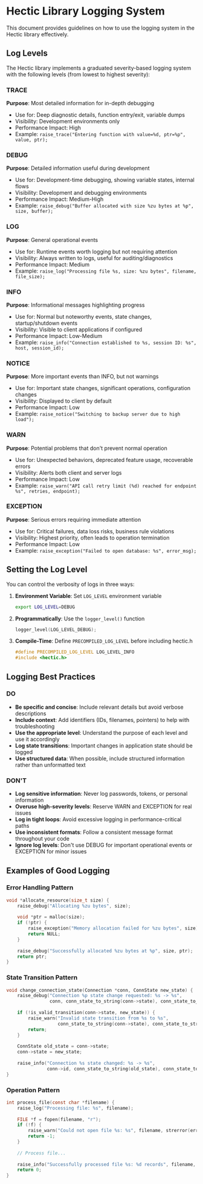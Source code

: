 # Hectic Library Logging System

This document provides guidelines on how to use the logging system in the Hectic library effectively.

## Log Levels

The Hectic library implements a graduated severity-based logging system with the following levels (from lowest to highest severity):

### TRACE
**Purpose**: Most detailed information for in-depth debugging
- Use for: Deep diagnostic details, function entry/exit, variable dumps
- Visibility: Development environments only
- Performance Impact: High
- Example: `raise_trace("Entering function with value=%d, ptr=%p", value, ptr);`

### DEBUG
**Purpose**: Detailed information useful during development
- Use for: Development-time debugging, showing variable states, internal flows
- Visibility: Development and debugging environments
- Performance Impact: Medium-High
- Example: `raise_debug("Buffer allocated with size %zu bytes at %p", size, buffer);`

### LOG
**Purpose**: General operational events
- Use for: Runtime events worth logging but not requiring attention
- Visibility: Always written to logs, useful for auditing/diagnostics
- Performance Impact: Medium
- Example: `raise_log("Processing file %s, size: %zu bytes", filename, file_size);`

### INFO
**Purpose**: Informational messages highlighting progress
- Use for: Normal but noteworthy events, state changes, startup/shutdown events
- Visibility: Visible to client applications if configured
- Performance Impact: Low-Medium
- Example: `raise_info("Connection established to %s, session ID: %s", host, session_id);`

### NOTICE
**Purpose**: More important events than INFO, but not warnings
- Use for: Important state changes, significant operations, configuration changes
- Visibility: Displayed to client by default
- Performance Impact: Low
- Example: `raise_notice("Switching to backup server due to high load");`

### WARN
**Purpose**: Potential problems that don't prevent normal operation
- Use for: Unexpected behaviors, deprecated feature usage, recoverable errors
- Visibility: Alerts both client and server logs
- Performance Impact: Low
- Example: `raise_warn("API call retry limit (%d) reached for endpoint %s", retries, endpoint);`

### EXCEPTION
**Purpose**: Serious errors requiring immediate attention
- Use for: Critical failures, data loss risks, business rule violations
- Visibility: Highest priority, often leads to operation termination
- Performance Impact: Low
- Example: `raise_exception("Failed to open database: %s", error_msg);`

## Setting the Log Level

You can control the verbosity of logs in three ways:

1. **Environment Variable**: Set `LOG_LEVEL` environment variable
   ```sh
   export LOG_LEVEL=DEBUG
   ```

2. **Programmatically**: Use the `logger_level()` function
   ```c
   logger_level(LOG_LEVEL_DEBUG);
   ```

3. **Compile-Time**: Define `PRECOMPILED_LOG_LEVEL` before including hectic.h
   ```c
   #define PRECOMPILED_LOG_LEVEL LOG_LEVEL_INFO
   #include <hectic.h>
   ```

## Logging Best Practices

### DO

- **Be specific and concise**: Include relevant details but avoid verbose descriptions
- **Include context**: Add identifiers (IDs, filenames, pointers) to help with troubleshooting
- **Use the appropriate level**: Understand the purpose of each level and use it accordingly
- **Log state transitions**: Important changes in application state should be logged
- **Use structured data**: When possible, include structured information rather than unformatted text

### DON'T

- **Log sensitive information**: Never log passwords, tokens, or personal information
- **Overuse high-severity levels**: Reserve WARN and EXCEPTION for real issues
- **Log in tight loops**: Avoid excessive logging in performance-critical paths
- **Use inconsistent formats**: Follow a consistent message format throughout your code
- **Ignore log levels**: Don't use DEBUG for important operational events or EXCEPTION for minor issues

## Examples of Good Logging

### Error Handling Pattern

```c
void *allocate_resource(size_t size) {
    raise_debug("Allocating %zu bytes", size);
    
    void *ptr = malloc(size);
    if (!ptr) {
        raise_exception("Memory allocation failed for %zu bytes", size);
        return NULL;
    }
    
    raise_debug("Successfully allocated %zu bytes at %p", size, ptr);
    return ptr;
}
```

### State Transition Pattern

```c
void change_connection_state(Connection *conn, ConnState new_state) {
    raise_debug("Connection %p state change requested: %s -> %s", 
                conn, conn_state_to_string(conn->state), conn_state_to_string(new_state));
    
    if (!is_valid_transition(conn->state, new_state)) {
        raise_warn("Invalid state transition from %s to %s", 
                   conn_state_to_string(conn->state), conn_state_to_string(new_state));
        return;
    }
    
    ConnState old_state = conn->state;
    conn->state = new_state;
    
    raise_info("Connection %s state changed: %s -> %s", 
               conn->id, conn_state_to_string(old_state), conn_state_to_string(new_state));
}
```

### Operation Pattern

```c
int process_file(const char *filename) {
    raise_log("Processing file: %s", filename);
    
    FILE *f = fopen(filename, "r");
    if (!f) {
        raise_warn("Could not open file %s: %s", filename, strerror(errno));
        return -1;
    }
    
    // Process file...
    
    raise_info("Successfully processed file %s: %d records", filename, record_count);
    return 0;
}
``` 